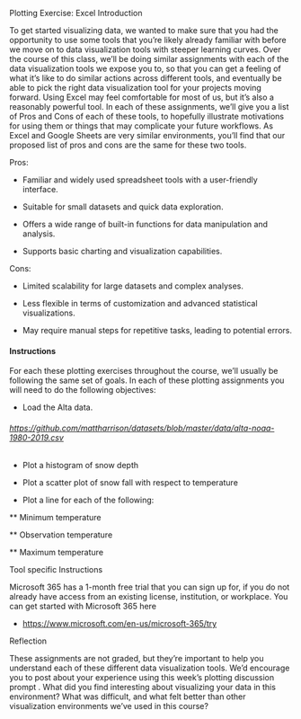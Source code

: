 Plotting Exercise: Excel
Introduction

To get started visualizing data, we wanted to make sure that you had the opportunity to use some tools that you’re likely already familiar with before we move on to data visualization tools with steeper learning curves. Over the course of this class, we’ll be doing similar assignments with each of the data visualization tools we expose you to, so that you can get a feeling of what it’s like to do similar actions across different tools, and eventually be able to pick the right data visualization tool for your projects moving forward. Using Excel may feel comfortable for most of us, but it’s also a reasonably powerful tool. In each of these assignments, we’ll give you a list of Pros and Cons of each of these tools, to hopefully illustrate motivations for using them or things that may complicate your future workflows. As Excel and Google Sheets are very similar environments, you’ll find that our proposed list of pros and cons are the same for these two tools. 

Pros:

* Familiar and widely used spreadsheet tools with a user-friendly interface.

* Suitable for small datasets and quick data exploration.

* Offers a wide range of built-in functions for data manipulation and analysis.

* Supports basic charting and visualization capabilities.

Cons:

* Limited scalability for large datasets and complex analyses.

* Less flexible in terms of customization and advanced statistical visualizations.

* May require manual steps for repetitive tasks, leading to potential errors.

<h4> Instructions </h4>

For each these plotting exercises throughout the course, we’ll usually be following the same set of goals. In each of these plotting assignments you will need to do the following objectives:

* Load the Alta data.

###### https://github.com/mattharrison/datasets/blob/master/data/alta-noaa-1980-2019.csv


* Plot a histogram of snow depth

* Plot a scatter plot of snow fall with respect to temperature

* Plot a line for each of the following:

** Minimum temperature

** Observation temperature

** Maximum temperature

Tool specific Instructions

Microsoft 365 has a 1-month free trial that you can sign up for, if you do not already have access from an existing license, institution, or workplace. You can get started with 
Microsoft 365 here
* https://www.microsoft.com/en-us/microsoft-365/try

Reflection

These assignments are not graded, but they’re important to help you understand each of these different data visualization tools. We’d encourage you to post about your experience using this 
week’s plotting discussion prompt
. What did you find interesting about visualizing your data in this environment? What was difficult, and what felt better than other visualization environments we’ve used in this course?

